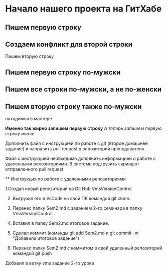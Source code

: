 # Начало нашего проекта на ГитХабе
## Пишем первую строку

## Создаем конфликт для второй строки

Пишем вторую строку

## Пишем первую строку по-мужски

## Пишем все строки по-мужски, а не по-женски

## Пишем вторую строку также по-мужски
находимся в мастере

**Именно так жирно запишем первую строку**
*А теперь запишем первую строку иначе*

Дополнить файл с инструкцией по работе с git (второе домашнее задание) и направить pull request в репозиторий преподавателя.

Файл с инструкцией необходимо дополнить информацией о работе с удаленными репозиториями.
В системе подгрузить скриншот отправленного pull request.

** Инструкция по работе с удаленными репозиториями

1.Создал новый репозиторий на Git Hub VmsVersionControl

2. Выгрузил его в VsCode на свой ПК командой git clone.

3. Перенес папку Sem2.md с заданием 2-го семинара в папку VmsVersionControl

4. Вставил в папку Sem2.md итоговое задание.

5. Сделал коммит (команды git add Sem2.md и git commit -m "Добавили итоговое задание")

6. Перенес папку Sem2.md с коммитом в свой удаленный репозиторий командой git push

Добавил в ветку vms задание 2-го урока
